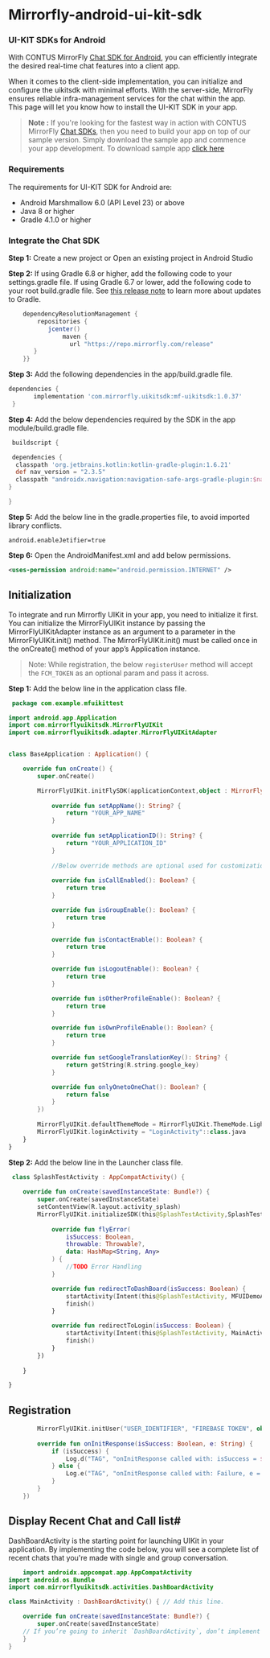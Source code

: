# Mirrorfly-android-ui-kit-sdk

### UI-KIT SDKs for Android

With CONTUS MirrorFly <a href="https://www.mirrorfly.com/docs/UIKit/android/quick-start-version-2" target="_self">Chat SDK for Android</a>, you can efficiently integrate the desired real-time chat features into a client app.

When it comes to the client-side implementation, you can initialize and configure the uikitsdk with minimal efforts. With the server-side, MirrorFly ensures reliable infra-management services for the chat within the app. This page will let you know how to install the UI-KIT SDK in your app.

> **Note :** If you're looking for the fastest way in action with CONTUS MirrorFly <a href="https://www.mirrorfly.com/chat-api-solution.php" target="_self">Chat SDKs</a>, then you need to build your app on top of our sample version. Simply download the sample app and commence your app development. To download sample app <a href="https://github.com/MirrorFly/-MirrorFly-Android-Sample-V2" target="_blank">click here</a>


### Requirements
The requirements for UI-KIT SDK for Android are:
- Android Marshmallow 6.0 (API Level 23) or above
- Java 8 or higher
- Gradle 4.1.0 or higher

### Integrate the Chat SDK

**Step 1:** Create a new project or Open an existing project in Android Studio

**Step 2:** If using Gradle 6.8 or higher, add the following code to your settings.gradle file. If using Gradle 6.7 or lower, add the following code to your root build.gradle file. See <a href="https://docs.gradle.org/6.8/release-notes.html#dm-features" target="_self">this release note</a> to learn more about updates to Gradle.

```groovy
    dependencyResolutionManagement {
        repositories {
           jcenter()
               maven {
                 url "https://repo.mirrorfly.com/release"
       }
    }}
   ```

**Step 3:** Add the following dependencies in the app/build.gradle file.
   ```groovy
   dependencies {
          implementation 'com.mirrorfly.uikitsdk:mf-uikitsdk:1.0.37'
    }
   ```
   
   **Step 4:** Add the below dependencies required by the SDK in the app module/build.gradle file.
   ```groovy
	buildscript {
 
	dependencies {
     classpath 'org.jetbrains.kotlin:kotlin-gradle-plugin:1.6.21'
     def nav_version = "2.3.5"
     classpath "androidx.navigation:navigation-safe-args-gradle-plugin:$nav_version"
 }

}
   ```

**Step 5:** Add the below line in the gradle.properties file, to avoid imported library conflicts.
   ```
   android.enableJetifier=true
   ```

**Step 6:** Open the AndroidManifest.xml and add below permissions.
   ```xml
   <uses-permission android:name="android.permission.INTERNET" />
   ```


## Initialization

To integrate and run Mirrorfly UIKit in your app, you need to initialize it first. 
You can initialize the MirrorFlyUIKit instance by passing the MirrorFlyUIKitAdapter instance as an argument to a parameter in the MirrorFlyUIKit.init() method. 
The MirrorFlyUIKit.init() must be called once in the onCreate() method of your app’s Application instance.

>Note: While registration, the below `registerUser` method will accept the `FCM_TOKEN` as an optional param and pass it across.

**Step 1:** Add the below line in the application class file.

```kotlin
 package com.example.mfuikittest

import android.app.Application
import com.mirrorflyuikitsdk.MirrorFlyUIKit
import com.mirrorflyuikitsdk.adapter.MirrorFlyUIKitAdapter


class BaseApplication : Application() {

    override fun onCreate() {
        super.onCreate()

        MirrorFlyUIKit.initFlySDK(applicationContext,object : MirrorFlyUIKitAdapter {
           
            override fun setAppName(): String? {
                return "YOUR_APP_NAME"
            }
            
            override fun setApplicationID(): String? {
                return "YOUR_APPLICATION_ID"
            }
            
            //Below override methods are optional used for customization
            
            override fun isCallEnabled(): Boolean? {
                return true
            }

            override fun isGroupEnable(): Boolean? {
                return true
            }

            override fun isContactEnable(): Boolean? {
                return true
            }

            override fun isLogoutEnable(): Boolean? {
                return true
            }

            override fun isOtherProfileEnable(): Boolean? {
                return true
            }

            override fun isOwnProfileEnable(): Boolean? {
                return true
            }

            override fun setGoogleTranslationKey(): String? {
                return getString(R.string.google_key)
            }

            override fun onlyOnetoOneChat(): Boolean? {
                return false
            }
        })
        
        MirrorFlyUIKit.defaultThemeMode = MirrorFlyUIKit.ThemeMode.Light
        MirrorFlyUIKit.loginActivity = "LoginActivity"::class.java
    }
}
```
**Step 2:** Add the below line in the Launcher class file.

```kotlin
 class SplashTestActivity : AppCompatActivity() {
    
    override fun onCreate(savedInstanceState: Bundle?) {
        super.onCreate(savedInstanceState)
        setContentView(R.layout.activity_splash)
        MirrorFlyUIKit.initializeSDK(this@SplashTestActivity,SplashTestActivity::class.java,"YOUR_LICENCE_KEY",object : FlyInitializeSDKCallback{
            
            override fun flyError(
                isSuccess: Boolean,
                throwable: Throwable?,
                data: HashMap<String, Any>
            ) {
                //TODO Error Handling 
            }

            override fun redirectToDashBoard(isSuccess: Boolean) {
                startActivity(Intent(this@SplashTestActivity, MFUIDemoActivity::class.java))
                finish()
            }

            override fun redirectToLogin(isSuccess: Boolean) {
                startActivity(Intent(this@SplashTestActivity, MainActivity::class.java))
                finish()
            }
        })
        
    }

}
```

## Registration

```kotlin
        MirrorFlyUIKit.initUser("USER_IDENTIFIER", "FIREBASE TOKEN", object : InitResultHandler {
        
        override fun onInitResponse(isSuccess: Boolean, e: String) {
            if (isSuccess) {
                Log.d("TAG", "onInitResponse called with: isSuccess = $isSuccess")
            } else {
                Log.e("TAG", "onInitResponse called with: Failure, e = $e")
            }
        }
    })
```


## Display Recent Chat and Call list#
DashBoardActivity is the starting point for launching UIKit in your application. By implementing the code below, you will see a complete list of recent chats that you're made with single and group conversation.

```kotlin
    import androidx.appcompat.app.AppCompatActivity
import android.os.Bundle
import com.mirrorflyuikitsdk.activities.DashBoardActivity

class MainActivity : DashBoardActivity() { // Add this line.

    override fun onCreate(savedInstanceState: Bundle?) {
        super.onCreate(savedInstanceState) 
    // If you’re going to inherit `DashBoardActivity`, don’t implement `setContentView()`
    }
}
```